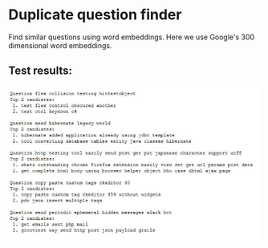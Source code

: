 # Duplicate question finder 
Find similar questions using word embeddings. Here we use Google's 300 dimensional word embeddings.

## Test results:
![1](media/1.jpg)
